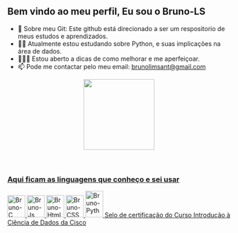 ## Bem vindo ao meu perfil, Eu sou o Bruno-LS

- 🌟 Sobre meu Git: Este github está direcionado a ser um respositorio de meus estudos e aprendizados.
- 👨‍💻 Atualmente estou estudando sobre Python, e suas implicações na área de dados.
- 👨🏻‍🎓 Estou aberto a dicas de como melhorar e me aperfeiçoar.
- 📫 Pode me contactar pelo meu email: brunolimsant@gmail.com


<div align="center">
  <a href="https://github.com/Bruno-LS?tab=repositories">
  <img height="160em" src="https://github-readme-stats.vercel.app/api/top-langs/?username=Bruno-LS&layout=compact&langs_count=8&theme=dracula">
</div><br><br>
  
  ### Aqui ficam as linguagens que conheço e sei usar
<div style="display: inline;">
  <img alt="Bruno-C" height="50" width="40" src="https://cdn.jsdelivr.net/gh/devicons/devicon/icons/c/c-original.svg">
  <img  alt="Bruno-Js" height="50" width="40" src="https://cdn.jsdelivr.net/gh/devicons/devicon/icons/javascript/javascript-original.svg">
  <img  alt="Bruno-Html" height="50" width="40" src="https://cdn.jsdelivr.net/gh/devicons/devicon/icons/html5/html5-original.svg">
  <img alt="Bruno-CSS" height="50" width="40" src="https://cdn.jsdelivr.net/gh/devicons/devicon/icons/css3/css3-original.svg">
  <img alt="Bruno-Python" height="60" width="40" src="https://cdn.jsdelivr.net/gh/devicons/devicon@latest/icons/python/python-original-wordmark.svg" />
  
</div> 
<a href="https://www.credly.com/badges/6b804152-2036-4da3-912e-0f5ba966c242/public_url">Selo de certificação do Curso Introdução à Ciência de Dados da Cisco</a>
  
 
